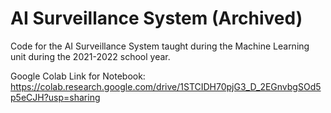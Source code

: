 # AI Surveillance System (Archived)
Code for the AI Surveillance System taught during the Machine Learning unit during the 2021-2022 school year.

Google Colab Link for Notebook: https://colab.research.google.com/drive/1STCIDH70pjG3_D_2EGnvbgSOd5p5eCJH?usp=sharing
